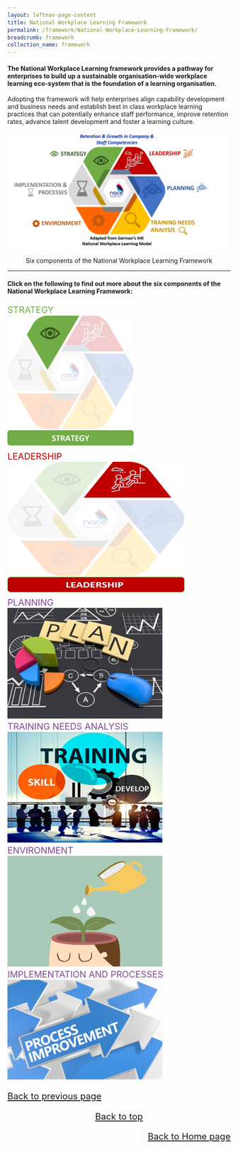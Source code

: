 ```yaml
---
layout: leftnav-page-content
title: National Workplace Learning Framework
permalink: /framework/National-Workplace-Learning-Framework/
breadcrumb: framework
collection_name: framework
---
```



#### The National Workplace Learning framework provides a pathway for enterprises to build up a sustainable organisation-wide workplace learning eco-system that is the foundation of a learning organisation. 

Adopting the framework will help enterprises align capability development and business needs and establish best in class workplace learning practices that can potentially enhance staff performance, improve retention rates, advance talent development and foster a learning culture. 


![National Workplace Learning Framework](/images/framework-title.png)
<p style="text-align:center">Six components of the National Workplace Learning Framework</p>

-------------------

#### **Click on the following to find out more about the six components of the National Workplace Learning Framework:**

<p><p>
	
<div>
	<div class="row is-multiline">
		<div class="col is-one-third-desktop is-one-third-tablet">
			<figcaption class="has-text-weight-bold" style="color:#70AD47"><big><big>STRATEGY<big></big></figcaption>
			<a href="/framework/strategy-overview/"><img src="/images/framework-icon/strategy-icon.jpg" alt="strategy" style="width:285px;height:300px;"></a>
		</div>
		<div class="col is-one-third-desktop is-one-third-tablet">
			<figcaption class="has-text-weight-bold" style="color:#C00000">LEADERSHIP</figcaption>
			<a href="/framework/leadership-overview/"><img src="/images/test/L3.png" alt="leadership" style="width:400px;height:300px;"></a>
		</div>
		<div class="col is-one-third-desktop is-one-third-tablet">
			<figcaption class="has-text-weight-bold" style="color:#814997">PLANNING</figcaption>
			<a href="/framework/planning-overview/"><img src="/images/planning.jpg" alt="planning" style="width:350px;height:250px;"></a>
		</div>
		<div class="col is-one-third-desktop is-one-third-tablet">
			<figcaption class="has-text-weight-bold" style="color:#814997">TRAINING NEEDS ANALYSIS</figcaption>
			<a href="/framework/training-needs-analysis-overview/"><img src="/images/test/training6.jpg" alt="training-needs-analysis" style="width:350px;height:250px;"></a>
		</div>
		<div class="col is-one-third-desktop is-one-third-tablet">
			<figcaption class="has-text-weight-bold" style="color:#814997">ENVIRONMENT</figcaption>
			<a href="/framework/environment-overview/"><img src="/images/environment.jpg" alt="environment" style="width:350px;height:250px;"></a>
		</div>
		<div class="col is-one-third-desktop is-one-third-tablet">
			<figcaption class="has-text-weight-bold" style="color:#814997">IMPLEMENTATION AND PROCESSES</figcaption>
			<a href="/framework/implementation-and-processes-overview/"><img src="/images/test/process6.jpg" alt="implementation-and-processes" style="width:350px;height:225px;"></a>
	        </div>
</div>



	
<p style="text-align:left"><a href="#" onclick="history.go(-1)">Back to previous page</a>
<p style="text-align:center"><a href="#top">Back to top</a>
<p style="text-align:right"><a href="https://nyp-wpl-staging.netlify.com/">Back to Home page</a>

